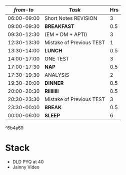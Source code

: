 | *from-to*   | *Task*      | Hrs |
| ----------- | ----------- | --- |
| 06:00-09:00 | Short Notes REVISION | 3   |
| 09:00-09:30  | **BREAKFAST**    | 0.5 |
| 09:30-12:30 | (EM + DM + APTI)    | 3   |
| 12:30-13:30 | Mistake of Previous TEST    | 1   |
| 13:30-14:00 | **LUNCH**   | 0.5 |
| 14:00-17:00 | ONE TEST     | 3   |
| 17:00-17:30 | **NAP**   | 0.5 |
| 17:30-19:30 | ANALYSIS    | 2   |
| 19:30-20:00 | **DINNER**   | 0.5 |
| 20:00-20:30 | **Riiiiiiii**            | 0.5    |
| 20:30-23:30 | Mistake of Previous TEST    | 3 |
| 23:30-00:00 | **BREAK**   | 0.5 |
| 00:00-06:00 | **SLEEP**   | 6   |

^6b4a69

# Stack
- DLD PYQ at 40
- Jainny Video